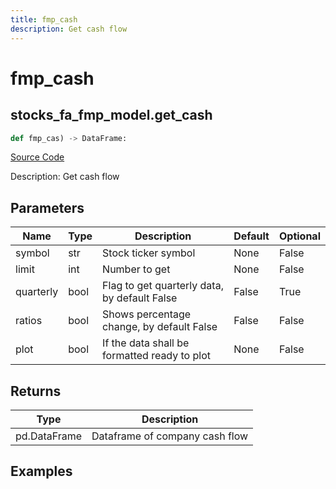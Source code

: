 ```yaml
---
title: fmp_cash
description: Get cash flow
---
```

# fmp_cash

## stocks_fa_fmp_model.get_cash

```python
def fmp_cas) -> DataFrame:
```
[Source Code](https://github.com/OpenBB-finance/OpenBBTerminal/tree/main/openbb_terminal/decorators.py#L348)

Description: Get cash flow

## Parameters

| Name | Type | Description | Default | Optional |
| ---- | ---- | ----------- | ------- | -------- |
| symbol | str | Stock ticker symbol | None | False |
| limit | int | Number to get | None | False |
| quarterly | bool | Flag to get quarterly data, by default False | False | True |
| ratios | bool | Shows percentage change, by default False | False | False |
| plot | bool | If the data shall be formatted ready to plot | None | False |

## Returns

| Type | Description |
| ---- | ----------- |
| pd.DataFrame | Dataframe of company cash flow |

## Examples

